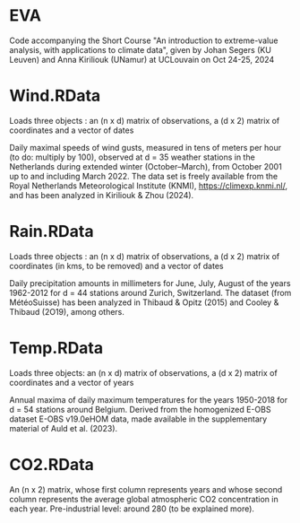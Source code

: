 # EVA

Code accompanying the Short Course "An introduction to extreme-value analysis, with applications to climate data", given by Johan Segers (KU Leuven) and Anna Kiriliouk (UNamur) at UCLouvain on Oct 24-25, 2024

# Wind.RData

Loads three objects : an (n x d) matrix of observations, a (d x 2) matrix of coordinates and a vector of dates

Daily maximal speeds of wind gusts, measured in tens of meters per hour (to do: multiply by 100), observed at d = 35 weather stations in the Netherlands during extended winter (October–March), from October 2001 up to and including March 2022. The data set is freely available from the Royal Netherlands Meteorological Institute (KNMI), <https://climexp.knmi.nl/>, and has been analyzed in Kiriliouk & Zhou (2024).

# Rain.RData

Loads three objects : an (n x d) matrix of observations, a (d x 2) matrix of coordinates (in kms, to be removed) and a vector of dates

Daily precipitation amounts in millimeters for June, July, August of the years 1962-2012 for d = 44 stations around Zurich, Switzerland. The dataset (from MétéoSuisse) has been analyzed in Thibaud & Opitz (2015) and Cooley & Thibaud (2O19), among others.

# Temp.RData

Loads three objects: an (n x d) matrix of observations, a (d x 2) matrix of coordinates and a vector of years

Annual maxima of daily maximum temperatures for the years 1950-2018 for d = 54 stations around Belgium. Derived from the homogenized E-OBS dataset E-OBS v19.0eHOM data, made available in the supplementary material of Auld et al. (2023).

# CO2.RData

An (n x 2) matrix, whose first column represents years and whose second column represents the average global atmospheric CO2 concentration in each year. Pre-industrial level: around 280 (to be explained more).

